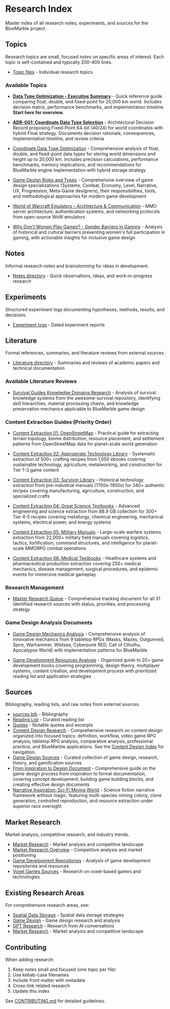 # Research Index

Master index of all research notes, experiments, and sources for the BlueMarble project.

## Topics

Research topics are small, focused notes on specific areas of interest. Each topic is self-contained
and typically 200-400 lines.

- [Topic files](topics/) - Individual research topics

### Available Topics

- **[Data Type Optimization - Executive Summary](topics/data-type-optimization-executive-summary.md)** - 
  Quick reference guide comparing float, double, and fixed-point for 20,000 km world. Includes decision matrix, 
  performance benchmarks, and implementation timeline. **Start here for overview.**

- **[ADR-001: Coordinate Data Type Selection](topics/adr-001-coordinate-data-type-selection.md)** - 
  Architectural Decision Record proposing Fixed-Point 64-bit (40/24) for world coordinates with hybrid Float strategy. 
  Documents decision rationale, consequences, implementation timeline, and review criteria

- [Coordinate Data Type Optimization](topics/coordinate-data-type-optimization.md) - 
  Comprehensive analysis of float, double, and fixed-point data types for storing world dimensions and height up to 
  20,000 km. Includes precision calculations, performance benchmarks, memory implications, and recommendations for 
  BlueMarble engine implementation with hybrid storage strategy

- [Game Design Roles and Types](topics/game-design-roles-and-types.md) - 
  Comprehensive overview of game design specializations (Systems, Combat, Economy, Level, Narrative, UX, Progression, 
  Meta-Game designers), their responsibilities, tools, and methodological approaches for modern game development

- [World of Warcraft Emulators – Architecture & Communication](topics/wow-emulator-architecture-networking.md) -
  MMO server architecture, authentication systems, and networking protocols from open-source WoW emulators
  
- [Why Don't Women Play Games? - Gender Barriers in Gaming](topics/why-dont-women-play-games.md) -
  Analysis of historical and cultural barriers preventing women's full participation in gaming, with actionable insights for inclusive game design

## Notes

Informal research notes and brainstorming for ideas in development.

- [Notes directory](notes/) - Quick observations, ideas, and work-in-progress research

## Experiments

Structured experiment logs documenting hypotheses, methods, results, and decisions.

- [Experiment logs](experiments/) - Dated experiment reports

## Literature

Formal references, summaries, and literature reviews from external sources.

- [Literature directory](literature/) - Summaries and reviews of academic papers and technical documentation

### Available Literature Reviews

- [Survival Guides Knowledge Domains Research](literature/survival-guides-knowledge-domains-research.md) - 
  Analysis of survival knowledge systems from the awesome-survival repository, identifying skill hierarchies, 
  material processing chains, and knowledge preservation mechanics applicable to BlueMarble game design

### Content Extraction Guides (Priority Order)

- [Content Extraction 01: OpenStreetMap](literature/survival-content-extraction-01-openstreetmap.md) - 
  Practical guide for extracting terrain topology, biome distribution, resource placement, and settlement patterns 
  from OpenStreetMap data for planet-scale world generation
  
- [Content Extraction 02: Appropriate Technology Library](literature/survival-content-extraction-02-appropriate-technology.md) - 
  Systematic extraction of 500+ crafting recipes from 1,050 ebooks covering sustainable technology, agriculture, 
  metalworking, and construction for Tier 1-3 game content
  
- [Content Extraction 03: Survivor Library](literature/survival-content-extraction-03-survivor-library.md) - 
  Historical technology extraction from pre-industrial manuals (1700s-1950s) for 340+ authentic recipes covering 
  manufacturing, agriculture, construction, and specialized crafts

- [Content Extraction 04: Great Science Textbooks](literature/survival-content-extraction-04-great-science-textbooks.md) - 
  Advanced engineering and science extraction from 88.9 GB collection for 300+ Tier 4-5 recipes covering metallurgy, 
  chemical engineering, mechanical systems, electrical power, and energy systems

- [Content Extraction 05: Military Manuals](literature/survival-content-extraction-05-military-manuals.md) - 
  Large-scale warfare systems extraction from 22,000+ military field manuals covering logistics, tactics, fortification, 
  command structures, and intelligence for planet-scale MMORPG combat operations

- [Content Extraction 06: Medical Textbooks](literature/survival-content-extraction-06-medical-textbooks.md) - 
  Healthcare systems and pharmaceutical production extraction covering 250+ medical mechanics, disease management, 
  surgical procedures, and epidemic events for immersive medical gameplay

### Research Management

- [Master Research Queue](literature/master-research-queue.md) - 
  Comprehensive tracking document for all 31 identified research sources with status, priorities, and processing strategy

### Game Design Analysis Documents

- [Game Design Mechanics Analysis](literature/game-design-mechanics-analysis.md) - 
  Comprehensive analysis of innovative mechanics from 9 tabletop RPGs (Masks, Mazes, Outgunned, Spire, Warhammer, 
  Wildsea, Cyberpunk RED, Call of Cthulhu, Apocalypse World) with implementation patterns for BlueMarble
  
- [Game Development Resources Analysis](literature/game-development-resources-analysis.md) - 
  Organized guide to 20+ game development books covering programming, design theory, multiplayer systems, 
  content creation, and development process with prioritized reading list and application strategies

## Sources

Bibliography, reading lists, and raw notes from external sources.

- [sources.bib](sources/sources.bib) - Bibliography
- [Reading List](sources/reading-list.md) - Curated reading list
- [Quotes](sources/quotes.md) - Notable quotes and excerpts
- [Content Design Research](game-design/step-1-foundation/content-design/) - Comprehensive research on content 
  design organized into focused topics: definition, workflow, video game RPG analysis, tabletop RPG analysis, 
  comparative analysis, professional practice, and BlueMarble applications. See the 
  [Content Design Index](game-design/step-1-foundation/content-design/README.md) for navigation.
- [Game Design Sources](game-design/game-sources.md) - Curated collection of game design, research, theory,
  and gamification sources
- [From Inspiration to Design Document](game-design/step-1-foundation/from-inspiration-to-design-document.md) - 
  Comprehensive guide on the game design process from inspiration to formal documentation, covering concept development,
  building game building blocks, and creating effective design documents
- [Narrative Inspiration: Sci-Fi Mining World](game-design/step-1-foundation/narrative-inspiration-sci-fi-mining-world.md) - 
  Science fiction narrative framework without magic, featuring multi-species mining colony, clone generation, controlled
  reproduction, and resource extraction under superior race oversight

## Market Research

Market analysis, competitive research, and industry trends.

- [Market Research](market-research/) - Market analysis and competitive landscape
- [Market Research Overview](market-research/market-research.md) - Competitive analysis and market positioning
- [Game Development Repositories](market-research/game_dev_repos.md) - Analysis of game development repositories and resources
- [Voxel Games Sources](market-research/voxel_games_sources.md) - Research on voxel-based games and technologies

## Existing Research Areas

For comprehensive research areas, see:

- [Spatial Data Storage](spatial-data-storage/) - Spatial data storage strategies
- [Game Design](game-design/) - Game design research and analysis
- [GPT Research](gpt-research/) - Research from AI conversations
- [Market Research](market-research/) - Market analysis and competitive landscape

## Contributing

When adding research:

1. Keep notes small and focused (one topic per file)
2. Use kebab-case filenames
3. Include front matter with metadata
4. Cross-link related research
5. Update this index

See [CONTRIBUTING.md](../CONTRIBUTING.md) for detailed guidelines.
